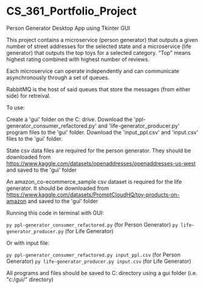 # CS_361_Portfolio_Project
Person Generator Desktop App using Tkinter GUI

This project contains a microservice (person generator) that outputs a given number of street addresses for the selected
state  and a microservice (life generator) that outputs the top toys for a selected category. “Top” means
highest rating combined with highest number of reviews.  

Each microservice can operate independently and can communicate asynchronously through a set of queues.

RabbitMQ is the host of said queues that store the messages (from either side) for retreival.



To use:

Create a 'gui' folder on the C: drive.
Download the 'ppl-generator_consumer_refactored.py' and 'life-generator_producer.py' program files to the 'gui' folder.
Download the 'input_ppl.csv' and 'input.csv' files to the 'gui' folder.

State csv data files are required for the person generator.  They should be downloaded 
from https://www.kaggle.com/datasets/openaddresses/openaddresses-us-west and saved to the 'gui' folder

An amazon_co-ecommerce_sample csv dataset is required for the life generator.  It should be downloaded
from https://www.kaggle.com/datasets/PromptCloudHQ/toy-products-on-amazon and saved to the 'gui' folder



Running this code in terminal with GUI: 

`py ppl-generator_consumer_refactored.py` (for Person Generator)
`py life-generator_producer.py` (for Life Generator)



Or with input file:

`py ppl-generator_consumer_refactored.py input_ppl.csv` (for Person Generator)
`py life-generator_producer.py input.csv` (for Life Generator)


All programs and files should be saved to C: directory using a gui folder (i.e. "c:/gui/" directory) 


